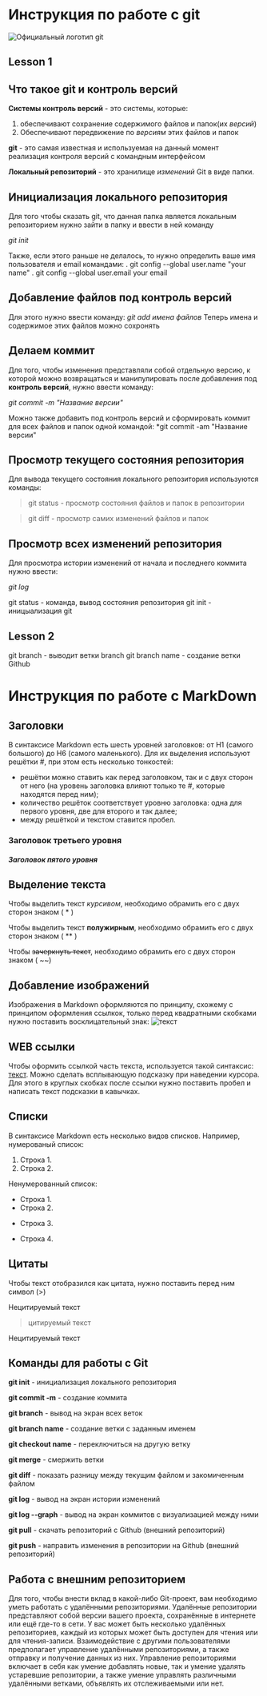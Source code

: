# Инструкция по работе с git
![Официальный логотип git](logo.png)

## Lesson 1

## Что такое git и контроль версий
**Системы контроль версий** - это системы, которые: 
1. обеспечивают сохранение содержимого файлов и папок(их *версий*)
2. Обеспечивают передвижение по *версиям* этих файлов и папок

**git** - это самая известная и используемая на данный момент реализация контроля версий с командным интерфейсом

**Локальный репозиторий** - это хранилище *изменений* Git в виде папки.

## Инициализация локального репозитория

Для того чтобы сказать git, что данная папка является локальным репозиторием нужно зайти в папку и ввести в ней команду

*git init*

Также, если этого раньше не делалось, то нужно определить ваше имя пользователя и email командами:
. git config --global user.name "your name"
. git config --global user.email your email 

## Добавление файлов под контроль версий

Для этого нужно ввести команду:
*git add имена файлов*
Теперь имена и содержимое этих файлов можно сохронять

## Делаем коммит

Для того, чтобы изменения представляли собой отдельную версию, к которой можно возвращаться и манипулировать после добавления под **контроль версий**, нужно ввести команду:

*git commit -m "Название версии"*

Можно также добавить под контроль версий и сформировать коммит для всех  файлов и папок одной командой:
*git commit -am "Название версии"

## Просмотр текущего состояния репозитория
Для вывода текущего состояния локального репозитория используются команды:

>git status - просмотр состояния файлов и папок в репозитории

> git diff - просмотр самих изменений файлов и папок

## Просмотр всех изменений репозитория

Для просмотра истории изменений от начала и последнего коммита нужно ввести:

*git log*

git status - команда, вывод состояния репозитория
git init - иницыализация git
## Lesson 2
git branch - выводит ветки
branch
git branch name - создание ветки
Github


# Инструкция по работе с MarkDown
## Заголовки
В синтаксисе Markdown есть шесть уровней заголовков: от H1 (самого большого) до H6 (самого маленького). Для их выделения используют решётки #, при этом есть несколько тонкостей:

* решётки можно ставить как перед заголовком, так и с двух сторон от него (на уровень заголовка влияют только те #, которые находятся перед ним);
* количество решёток соответствует уровню заголовка: одна для первого уровня, две для второго и так далее;
* между решёткой и текстом ставится пробел.
### Заголовок третьего уровня 
##### Заголовок пятого уровня
## Выделение текста 
Чтобы выделить текст *курсивом*, необходимо обрамить его с двух сторон знаком ( * )

Чтобы выделить текст **полужирным**, необходимо обрамить его с двух сторон знаком ( ** )

Чтобы ~~зачеркнуть текст~~, необходимо обрамить его с двух сторон знаком ( ~~)
## Добавление изображений 
Изображения в Markdown оформляются по принципу, схожему с принципом оформления ссылкок, только перед квадратными скобками нужно поставить восклицательный знак: ![текст](https://dtchbgs4aqydg.cloudfront.net/food/06d551cd-b102-4209-a77c-ad8ebdb924c8_original.jpg)
## WEB ссылки
Чтобы оформить ссылкой часть текста, используется такой синтаксис: [текст](ссылка). Можно сделать всплывающую подсказку при наведении курсора. Для этого в круглых скобках после ссылки нужно поставить пробел и написать текст подсказки в кавычках.
## Списки

В синтаксисе Markdown есть несколько видов списков. Например, нумерованый список:
1. Строка 1.
2. Строка 2.

Ненумерованный список:

* Строка 1.
* Строка 2.
+ Строка 3.
- Строка 4.

## Цитаты 

Чтобы текст отобразился как цитата, нужно поставить перед ним символ (>)

Нецитируемый текст
> цитируемый текст 

Нецитируемый текст

## Команды для работы с Git

**git init** - инициализация локального репозитория

**git commit -m** - создание коммита

**git branch** - вывод на экран всех веток 

**git branch name** - создание ветки с заданным именем

**git checkout name** - переключиться на другую ветку 

**git merge** - смержить ветки

**git diff** - показать разницу между текущим файлом и закомиченным файлом

**git log** - вывод на экран истории изменений

**git log --graph** - вывод на экран коммитов с визуализацией между ними

**git pull** - скачать репозиторий с Github (внешний репозиторий)

**git push** - направить изменения в репозитории на Github (внешний репозиторий)

## Работа с внешним репозиторием
Для того, чтобы внести вклад в какой-либо Git-проект, вам необходимо уметь работать с удалёнными репозиториями. Удалённые репозитории представляют собой версии вашего проекта, сохранённые в интернете или ещё где-то в сети. У вас может быть несколько удалённых репозиториев, каждый из которых может быть доступен для чтения или для чтения-записи. Взаимодействие с другими пользователями предполагает управление удалёнными репозиториями, а также отправку и получение данных из них. Управление репозиториями включает в себя как умение добавлять новые, так и умение удалять устаревшие репозитории, а также умение управлять различными удалёнными ветками, объявлять их отслеживаемыми или нет.
